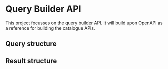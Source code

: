 # Query Builder API

This project focusses on the query builder API. It will build upon OpenAPI as a reference for building the catalogue APIs.

## Query structure

## Result structure

